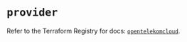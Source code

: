 # `provider`

Refer to the Terraform Registry for docs: [`opentelekomcloud`](https://registry.terraform.io/providers/opentelekomcloud/opentelekomcloud/1.36.42/docs).
